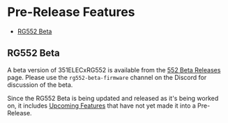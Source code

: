# Pre-Release Features

- [RG552 Beta](#rg552-beta)

## RG552 Beta

A beta version of 351ELECxRG552 is available from the [552 Beta Releases](https://github.com/351ELEC/552_beta/releases) page. Please use the `rg552-beta-firmware` channel on the Discord for discussion of the beta.

Since the RG552 Beta is being updated and released as it's being worked on, it includes [Upcoming Features](Upcoming-Features) that have not yet made it into a Pre-Release.